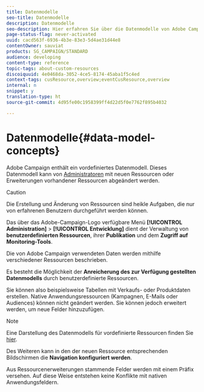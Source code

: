 ```yaml
---
title: Datenmodelle
seo-title: Datenmodelle
description: Datenmodelle
seo-description: Hier erfahren Sie über die Datenmodelle von Adobe Campaign und deren Änderungsmöglichkeiten.
page-status-flag: never-activated
uuid: cacd563f-6936-4b3e-83e3-5d4ae31d44e8
contentOwner: sauviat
products: SG_CAMPAIGN/STANDARD
audience: developing
content-type: reference
topic-tags: about-custom-resources
discoiquuid: 4e0468da-3052-4ce5-8174-45aba1f5c4ed
context-tags: cusResource,overview;eventCusResource,overview
internal: n
snippet: y
translation-type: ht
source-git-commit: 4d95fe00c1958399ff4d22d5f0e7762f895b4032

---
```



# Datenmodelle{#data-model-concepts}

Adobe Campaign enthält ein vordefiniertes Datenmodell. Dieses Datenmodell kann von [Administratoren](../../administration/using/users-management.md#functional-administrators) mit neuen Ressourcen oder Erweiterungen vorhandener Ressourcen abgeändert werden.

>[!CAUTION]
>
>Die Erstellung und Änderung von Ressourcen sind heikle Aufgaben, die nur von erfahrenen Benutzern durchgeführt werden können.

Das über das Adobe-Campaign-Logo verfügbare Menü **[!UICONTROL Administration]** &gt; **[!UICONTROL Entwicklung]** dient der Verwaltung von **benutzerdefinierten Ressourcen**, ihrer **Publikation** und dem **Zugriff auf Monitoring-Tools**.

Die von Adobe Campaign verwendeten Daten werden mithilfe verschiedener Ressourcen beschrieben.

Es besteht die Möglichkeit der **Anreicherung des zur Verfügung gestellten Datenmodells** durch benutzerdefinierte Ressourcen.

Sie können also beispielsweise Tabellen mit Verkaufs- oder Produktdaten erstellen. Native Anwendungsressourcen (Kampagnen, E-Mails oder Audiences) können nicht geändert werden. Sie können jedoch erweitert werden, um neue Felder hinzuzufügen.

>[!NOTE]
>
>Eine Darstellung des Datenmodells für vordefinierte Ressourcen finden Sie [hier](https://docs.campaign.adobe.com/doc/standard/en/datamodel/datamodel.html).

Des Weiteren kann in den der neuen Ressource entsprechenden Bildschirmen die **Navigation konfiguriert werden**.

Aus Ressourcenerweiterungen stammende Felder werden mit einem Präfix versehen. Auf diese Weise entstehen keine Konflikte mit nativen Anwendungsfeldern.
